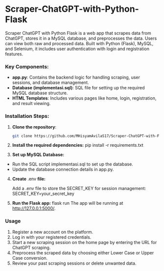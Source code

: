 # Scraper-ChatGPT-with-Python-Flask
Scraper ChatGPT with Python Flask is a web app that scrapes data from ChatGPT, stores it in a MySQL database, and preprocesses the data. Users can view both raw and processed data. Built with Python (Flask), MySQL, and Selenium, it includes user authentication with login and registration features.

### Key Components:
- **app.py**: Contains the backend logic for handling scraping, user sessions, and database management.
- **Database (implementasi.sql)**: SQL file for setting up the required MySQL database structure.
- **HTML Templates**: Includes various pages like home, login, registration, and result viewing.


### Installation Steps:
1. **Clone the repository**:
   ```bash
   git clone https://github.com/MHisyamAvilaS17/Scraper-ChatGPT-with-Flask.git

2. **Install the required dependencies:**
   pip install -r requirements.txt

3. **Set up MySQL Database:**

  - Run the SQL script implementasi.sql to set up the database.
  - Update the database connection details in app.py.

4. **Create** .env **file:**

    Add a .env file to store the SECRET_KEY for session management:
   SECRET_KEY=your_secret_key

5. **Run the Flask app:**
   flask run
The app will be running at http://127.0.0.1:5000/.

### Usage

  1.  Register a new account on the platform.
  2.  Log in with your registered credentials.
  3.  Start a new scraping session on the home page by entering the URL for ChatGPT scraping.
  4.  Preprocess the scraped data by choosing either Lower Case or Upper Case conversion.
  5.  Review your past scraping sessions or delete unwanted data.
